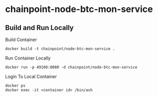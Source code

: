 # chainpoint-node-btc-mon-service

## Build and Run Locally

Build Container

```
docker build -t chainpoint/node-btc-mon-service .
```

Run Container Locally

```
docker run -p 49160:8080 -d chainpoint/node-btc-mon-service
```

Login To Local Container

```
docker ps
docker exec -it <container id> /bin/ash
```
